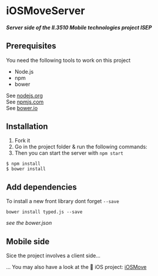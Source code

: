 # iOSMoveServer
##### Server side of the II.3510 Mobile technologies project ISEP

Prerequisites
-------------
You need the following tools to work on this project
* Node.js
* npm
* bower

See [nodejs.org](https://nodejs.org/en/)    
See [npmjs.com](https://www.npmjs.com)    
See [bower.io](http://bower.io)   

Installation
------------

1. Fork it
2. Go in the project folder & run the following commands:
3. Then you can start the server with `npm start`
```shell
$ npm install
$ bower install
```

Add dependencies
------------

To install a new front library dont forget `--save`
```shell
bower install typed.js --save
```
*see the bower.json*

Mobile side
------------
Sice the project involves a client side...

... You may also have a look at the :iphone: iOS project:
[iOSMove](https://github.com/DivLoic/iOSMove)
